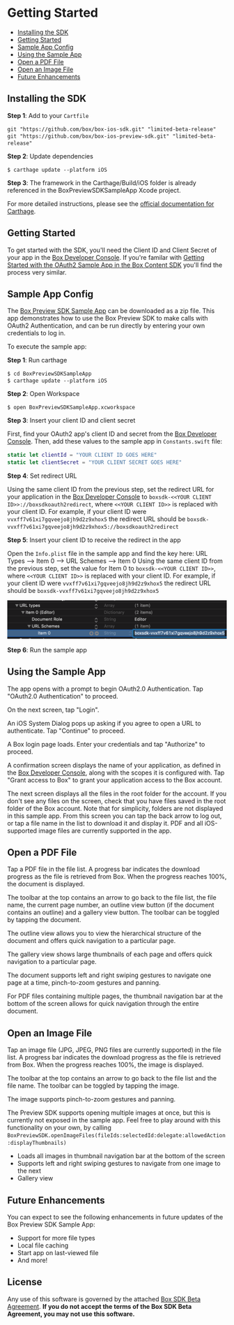 Getting Started
===============

<!-- START doctoc generated TOC please keep comment here to allow auto update -->
<!-- DON'T EDIT THIS SECTION, INSTEAD RE-RUN doctoc TO UPDATE -->


- [Installing the SDK](#installing-the-sdk)
- [Getting Started](#getting-started)
- [Sample App Config](#sample-app-config)
- [Using the Sample App](#using-the-sample-app)
- [Open a PDF File](#open-a-pdf-file)
- [Open an Image File](#open-an-image-file)
- [Future Enhancements](#future-enhancements)

<!-- END doctoc generated TOC please keep comment here to allow auto update -->

Installing the SDK
------------------

__Step 1__: Add to your `Cartfile`
```ogdl
git "https://github.com/box/box-ios-sdk.git" "limited-beta-release"
git "https://github.com/box/box-ios-preview-sdk.git" "limited-beta-release"
```

__Step 2__: Update dependencies
```shell
$ carthage update --platform iOS
```

__Step 3__: The framework in the Carthage/Build/iOS folder is already referenced in the BoxPreviewSDKSampleApp Xcode project.

For more detailed instructions, please see the [official documentation for Carthage](https://github.com/Carthage/Carthage#if-youre-building-for-ios-tvos-or-watchos).

Getting Started
---------------

To get started with the SDK, you'll need the Client ID and Client Secret of your app in the [Box Developer Console][dev-console].
If you're familar with [Getting Started with the OAuth2 Sample App in the Box Content SDK](https://github.com/box/box-ios-sdk/docs/usage/getting-started.md#oauth2-sample-app)
you'll find the process very similar.

[dev-console]: https://app.box.com/developers/console

Sample App Config
-----------------

The [Box Preview SDK Sample App][sample-app-zip] can be downloaded as a zip file.  This app demonstrates how to use the
Box Preview SDK to make calls with OAuth2 Authentication, and can be run directly by entering your own credentials to
log in.

[sample-app-zip]: https://github.com/box/box-ios-preview-sdk/blob/limited-beta-release/BoxPreviewSDKSampleApp.zip?raw=true

To execute the sample app:

__Step 1__: Run carthage
```shell
$ cd BoxPreviewSDKSampleApp
$ carthage update --platform iOS
```

__Step 2__: Open Workspace
```shell
$ open BoxPreviewSDKSampleApp.xcworkspace
```

__Step 3__: Insert your client ID and client secret

First, find your OAuth2 app's client ID and secret from the [Box Developer Console][dev-console].  Then, add these
values to the sample app in `Constants.swift` file:
```swift
static let clientId = "YOUR CLIENT ID GOES HERE"
static let clientSecret = "YOUR CLIENT SECRET GOES HERE"
```

__Step 4__: Set redirect URL

Using the same client ID from the previous step, set the redirect URL for your application in the [Box Developer Console][dev-console] to
`boxsdk-<<YOUR CLIENT ID>>://boxsdkoauth2redirect`, where `<<YOUR CLIENT ID>>` is replaced with your client ID.  For example, if your client
ID were `vvxff7v61xi7gqveejo8jh9d2z9xhox5` the redirect URL should be
`boxsdk-vvxff7v61xi7gqveejo8jh9d2z9xhox5://boxsdkoauth2redirect`

__Step 5__: Insert your client ID to receive the redirect in the app

Open the `Info.plist` file in the sample app and find the key here:
URL Types --> Item 0 --> URL Schemes --> Item 0
Using the same client ID from the previous step, set the value for Item 0 to
`boxsdk-<<YOUR CLIENT ID>>`, where `<<YOUR CLIENT ID>>` is replaced with your client ID.  For example, if your client
ID were `vvxff7v61xi7gqveejo8jh9d2z9xhox5` the redirect URL should be
`boxsdk-vvxff7v61xi7gqveejo8jh9d2z9xhox5`

![Info.plist setting](./URL%20Schemes%20in%20Info.plist.png)

__Step 6__: Run the sample app

Using the Sample App
--------------------
The app opens with a prompt to begin OAuth2.0 Authentication.  Tap "OAuth2.0 Authentication" to proceed.

On the next screen, tap "Login".

An iOS System Dialog pops up asking if you agree to open a URL to authenticate.  Tap "Continue" to proceed.

A Box login page loads.  Enter your credentials and tap "Authorize" to proceed.

A confirmation screen displays the name of your application, as defined in the [Box Developer Console][dev-console], along with the scopes it is configured with.
Tap "Grant access to Box" to grant your application access to the Box account.

The next screen displays all the files in the root folder for the account.  If you don't see any files on the screen, check that you have files saved in the root folder of the Box account.
Note that for simplicity, folders are not displayed in this sample app.
From this screen you can tap the back arrow to log out, or tap a file name in the list to download it and display it.
PDF and all iOS-supported image files are currently supported in the app.


Open a PDF File
---------------

Tap a PDF file in the file list.  A progress bar indicates the download progress as the file is retrieved from Box.  When the progress reaches 100%, the document is displayed.

The toolbar at the top contains an arrow to go back to the file list, the file name, the current page number, an outline view button (if the document contains an outline) and a gallery view button.  The toolbar can be toggled by tapping the document.

The outline view allows you to view the hierarchical structure of the document and offers quick navigation to a particular page.

The gallery view shows large thumbnails of each page and offers quick navigation to a particular page.

The document supports left and right swiping gestures to navigate one page at a time, pinch-to-zoom gestures and panning.

For PDF files containing multiple pages, the thumbnail navigation bar at the bottom of the screen allows for quick navigation through the entire document.


Open an Image File
------------------
Tap an image file (JPG, JPEG, PNG files are currently supported) in the file list.  A progress bar indicates the download progress as the file is retrieved from Box.  When the progress reaches 100%, the image is displayed.

The toolbar at the top contains an arrow to go back to the file list and the file name.  The toolbar can be toggled by tapping the image.

The image supports pinch-to-zoom gestures and panning.

The Preview SDK supports opening multiple images at once, but this is currently not exposed in the sample app.  Feel free to play around with this functionality on your own, by calling `BoxPreviewSDK.openImageFiles(fileIds:selectedId:delegate:allowedAction:displayThumbnails)`
  - Loads all images in thumbnail navigation bar at the bottom of the screen
  - Supports left and right swiping gestures to navigate from one image to the next
  - Gallery view


Future Enhancements
-------------------

You can expect to see the following enhancements in future updates of the Box Preview SDK Sample App:
- Support for more file types
- Local file caching
- Start app on last-viewed file
- And more!


License
-------

Any use of this software is governed by the attached [Box SDK Beta Agreement](../../BETA-AGREEMENT.md).
__If you do not accept the terms of the Box SDK Beta Agreement, you may not use this software.__
